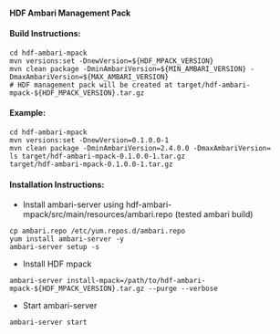 #### HDF Ambari Management Pack

#### Build Instructions:
```
cd hdf-ambari-mpack
mvn versions:set -DnewVersion=${HDF_MPACK_VERSION}
mvn clean package -DminAmbariVersion=${MIN_AMBARI_VERSION} -DmaxAmbariVersion=${MAX_AMBARI_VERSION}
# HDF management pack will be created at target/hdf-ambari-mpack-${HDF_MPACK_VERSION}.tar.gz
```

#### Example:
```
cd hdf-ambari-mpack
mvn versions:set -DnewVersion=0.1.0.0-1
mvn clean package -DminAmbariVersion=2.4.0.0 -DmaxAmbariVersion=
ls target/hdf-ambari-mpack-0.1.0.0-1.tar.gz
target/hdf-ambari-mpack-0.1.0.0-1.tar.gz
```

#### Installation Instructions:
- Install ambari-server using hdf-ambari-mpack/src/main/resources/ambari.repo (tested ambari build)
```
cp ambari.repo /etc/yum.repos.d/ambari.repo
yum install ambari-server -y
ambari-server setup -s
```
- Install HDF mpack
```
ambari-server install-mpack=/path/to/hdf-ambari-mpack-${HDF_MPACK_VERSION}.tar.gz --purge --verbose
```
- Start ambari-server
```
ambari-server start
```
